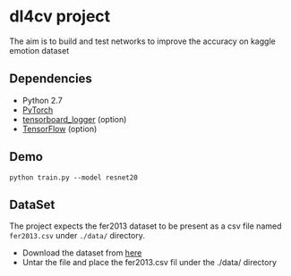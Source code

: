 # dl4cv project

The aim is to build and test networks to improve the accuracy on kaggle emotion dataset

## Dependencies
* Python 2.7
* [PyTorch](http://pytorch.org/)
* [tensorboard_logger](https://github.com/TeamHG-Memex/tensorboard_logger) (option)
* [TensorFlow](https://www.tensorflow.org/) (option)

## Demo
```
python train.py --model resnet20
```

## DataSet
The project expects the fer2013 dataset to be present as a csv file named `fer2013.csv` under `./data/` directory.
* Download the dataset from [here](https://www.kaggle.com/c/challenges-in-representation-learning-facial-expression-recognition-challenge/data)
* Untar the file and place the fer2013.csv fil under the ./data/ directory

